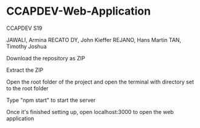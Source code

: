 # CCAPDEV-Web-Application

CCAPDEV S19

JAWALI, Armina
RECATO DY, John Kieffer
REJANO, Hans Martin 
TAN, Timothy Joshua

Download the repository as ZIP

Extract the ZIP

Open the root folder of the project and open the terminal with directory set to the root folder

Type "npm start" to start the server

Once it's finished setting up, open localhost:3000 to open the web application